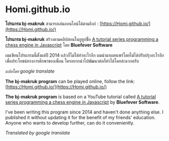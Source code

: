 # Homi.github.io

**โปรแกรม bj-makruk** สามารถเล่นออนไลน์ได้ตามลิงก์ : [https://Homi.github.io/](https://Homi.github.io/)

**โปรแกรม  bj-makruk**  สร้างตามคลิปสอนในยูทูปชื่อ [A tutorial series programming a chess engine in Javascript](https://youtu.be/2eA0bD3wV3Q) โดย **Bluefever Software**

ผมเขียนโปรแกรมนี้ตั้งแต่ปี 2014 แล้วก็ไม่ได้ทำอะไรอีก ผมนำมาเผยแพร่โดยไม่ได้ปรับปรุงอะไรอีกเพื่อประโยชน์ทางการศึกษาของเพื่อน ใครอยากนำไปพัฒนาต่อก็ทำได้โดยสะดวกครับ

*แปลโดย google translate*


**The bj-makruk program** can be played online, follow the link: [https://Homi.github.io/](https://Homi.github.io/)

**The bj-makruk program** is based on a YouTube tutorial called [A tutorial series programming a chess engine in Javascript](https://youtu.be/2eA0bD3wV3Q) by **Bluefever Software**.

I've been writing this program since 2014 and haven't done anything else. I published it without updating it for the benefit of my friends' education. Anyone who wants to develop further, can do it conveniently.

*Translated by google translate*
